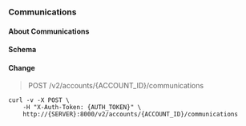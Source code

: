 ### Communications

#### About Communications

#### Schema



#### Change

> POST /v2/accounts/{ACCOUNT_ID}/communications

```shell
curl -v -X POST \
    -H "X-Auth-Token: {AUTH_TOKEN}" \
    http://{SERVER}:8000/v2/accounts/{ACCOUNT_ID}/communications
```

